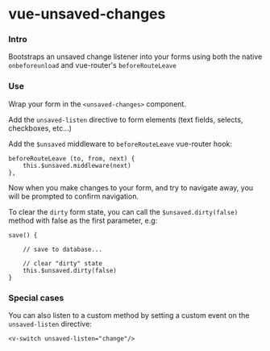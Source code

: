 # vue-unsaved-changes

### Intro 
Bootstraps an unsaved change listener into your forms using both the native `onbeforeunload` and vue-router's `beforeRouteLeave`

### Use
Wrap your form in the `<unsaved-changes>` component. 

Add the `unsaved-listen` directive to form elements (text fields, selects, checkboxes, etc...)

Add the `$unsaved` middleware to `beforeRouteLeave` vue-router hook:

```
beforeRouteLeave (to, from, next) {
    this.$unsaved.middleware(next)
},
```

Now when you make changes to your form, and try to navigate away, you will be prompted to confirm navigation.

To clear the `dirty` form state, you can call the `$unsaved.dirty(false)` method with false as the first parameter, e.g:

```
save() {
    
    // save to database...
    
    // clear "dirty" state
    this.$unsaved.dirty(false)
}
```

### Special cases
You can also listen to a custom method by setting a custom event on the `unsaved-listen` directive:

```
<v-switch unsaved-listen="change"/>
```
  
  
